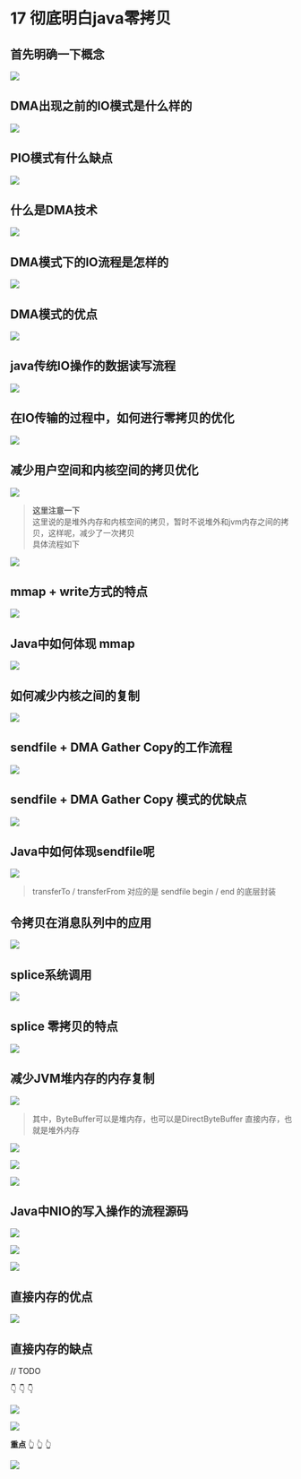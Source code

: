 # 17 彻底明白java零拷贝


## 首先明确一下概念

![](https://oscimg.oschina.net/oscnet/up-f35397608ca031140de9eee57d55daafcef.png)

## DMA出现之前的IO模式是什么样的

![](https://oscimg.oschina.net/oscnet/up-7aefada43751e2ee153afa1684364192426.png)

## PIO模式有什么缺点

![](https://oscimg.oschina.net/oscnet/up-68078dddea39457540528daef3f971ab129.png)

## 什么是DMA技术

![](https://oscimg.oschina.net/oscnet/up-6450e61e558b4874becb1e614e333d55ae5.png)

## DMA模式下的IO流程是怎样的

![](https://oscimg.oschina.net/oscnet/up-0b366120023113410c941f3de9056eea43c.png)

## DMA模式的优点
![](https://oscimg.oschina.net/oscnet/up-adbfad27144077bb8de1b82623d750a1072.png)

## java传统IO操作的数据读写流程

![](https://oscimg.oschina.net/oscnet/up-032f66a80ebb9e45c4e91a4cdd587ac90fd.png)

## 在IO传输的过程中，如何进行零拷贝的优化

![](https://oscimg.oschina.net/oscnet/up-2ad12c4cfd2a8b61bea6a31d2b18f19b49e.png)  

## 减少用户空间和内核空间的拷贝优化

![](https://oscimg.oschina.net/oscnet/up-dd9158154ff834b1937155aab92a7b0a7b0.png)

> **这里注意一下**  
> 这里说的是堆外内存和内核空间的拷贝，暂时不说堆外和jvm内存之间的拷贝，这样呢，减少了一次拷贝  
> 具体流程如下 

![](https://oscimg.oschina.net/oscnet/up-6d840a13885428b17ff5a75c4730ed4b12e.png)

## mmap + write方式的特点
![](https://oscimg.oschina.net/oscnet/up-1e61e90f2b37f8313b8598fbdb209ec94e0.png)

## Java中如何体现 mmap

![](https://oscimg.oschina.net/oscnet/up-a7a30ca49e3ac94ec3b94fa35eba4918a4f.png)

## 如何减少内核之间的复制 

![](https://oscimg.oschina.net/oscnet/up-d6cae73854051657a7687ae5b55d13879c9.png)

## sendfile + DMA Gather Copy的工作流程
![](https://oscimg.oschina.net/oscnet/up-201ece185972ce9a355ea9839b276bf79f8.png)

## sendfile + DMA Gather Copy 模式的优缺点

![](https://oscimg.oschina.net/oscnet/up-8eba4de1d6a8e0395cf2d55459facfc4e7e.png)


## Java中如何体现sendfile呢

 ![](https://oscimg.oschina.net/oscnet/up-8083ee98e618615baeee3a3003c544ea62c.png)


 > transferTo / transferFrom 对应的是 sendfile begin / end 的底层封装

## 令拷贝在消息队列中的应用
 ![](https://oscimg.oschina.net/oscnet/up-94a835fea3da795418b67188f34bbaccee5.png)


## splice系统调用
 ![](https://oscimg.oschina.net/oscnet/up-edda55a7a02cbdc0353e9e4101b11346c5b.png)

## splice 零拷贝的特点
 ![](https://oscimg.oschina.net/oscnet/up-d9c98f2ad5342b7d5f123e249ffb2b1e61f.png)


## 减少JVM堆内存的内存复制


  ![](https://oscimg.oschina.net/oscnet/up-80ea82e87a81bc5a1dcc85396e8a1c7190d.png)


  > 其中，ByteBuffer可以是堆内存，也可以是DirectByteBuffer 直接内存，也就是堆外内存


![](https://oscimg.oschina.net/oscnet/up-72df9c5810ab53934985cf94187504e9003.png)


![](https://oscimg.oschina.net/oscnet/up-0836807c66f2ae5adeaa68472de32f2ea11.png)


![](https://oscimg.oschina.net/oscnet/up-0e917febf054daf30f46fd492c13c5c8179.png)


## Java中NIO的写入操作的流程源码

![](https://oscimg.oschina.net/oscnet/up-82a4cf0c9fadeea5d761db5ddaaa39b7a22.png)

![](https://oscimg.oschina.net/oscnet/up-1d9a55490b1dbdd51f22d599beb4dbecf39.png)

![](https://oscimg.oschina.net/oscnet/up-0532277948194d0feb2eb64fdd149fb1ee1.png)


## 直接内存的优点

![](https://oscimg.oschina.net/oscnet/up-a39ab1dfaefdfdd7a3e5b9510757513b427.png)

## 直接内存的缺点

// TODO


👇 👇 👇

![](https://oscimg.oschina.net/oscnet/up-f3c4407c4497831f225b6587e63842f54d7.png)

![](https://oscimg.oschina.net/oscnet/up-2aa0c0f4bf3efcb23e777e63302cce509e2.png)

**重点**  👆 👆 👆


![](https://oscimg.oschina.net/oscnet/up-1ea3e32d89f59532586393ddb18fb17349c.png)